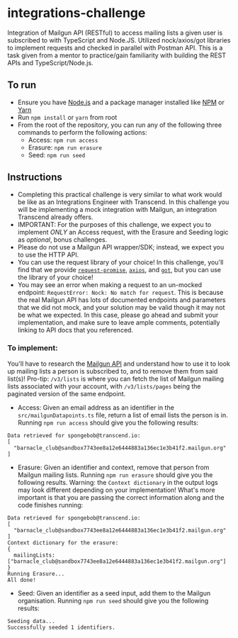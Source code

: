 # integrations-challenge

Integration of Mailgun API (RESTful) to access mailing lists a given user is subscribed to with TypeScript and Node.JS. Utilized nock/axios/got libraries to implement requests and checked in parallel with Postman API. This is a task given from a mentor to practice/gain familiarity with building the REST APIs and TypeScript/Node.js.


## To run

- Ensure you have [Node.js](https://nodejs.org/en/) and a package manager installed like [NPM](https://www.npmjs.com/) or [Yarn](https://yarnpkg.com/)
- Run `npm install` or `yarn` from root
- From the root of the repository, you can run any of the following three commands to perform the following actions:
  - Access: `npm run access`
  - Erasure: `npm run erasure`
  - Seed: `npm run seed`

## Instructions

- Completing this practical challenge is very similar to what work would be like as an Integrations Engineer with Transcend.
  In this challenge you will be implementing a mock integration with Mailgun, an integration Transcend already offers.
- IMPORTANT: For the purposes of this challenge, we expect you to implement _ONLY_ an Access request, with the Erasure and Seeding logic as _optional_, bonus challenges.
- Please do not use a Mailgun API wrapper/SDK; instead, we expect you to use the HTTP API.
- You can use the request library of your choice! In this challenge, you'll find that we provide [`request-promise`](https://www.npmjs.com/package/request-promise),
  [`axios`](https://www.npmjs.com/package/axios), and [`got`](https://www.npmjs.com/package/got), but you can use the library of your choice!
- You may see an error when making a request to an un-mocked endpoint: `RequestError: Nock: No match for request`. This is because the real Mailgun API has lots of documented endpoints and parameters that we did not mock, and your solution may be valid though it may not be what we expected. In this case, please go ahead and submit your implementation, and make sure to leave ample comments, potentially linking to API docs that you referenced.

### To implement:

You'll have to research the [Mailgun API](https://documentation.mailgun.com/en/latest/api_reference.html) and understand how to use it to look up mailing lists a person is subscribed to, and to remove them from said list(s)! Pro-tip: `/v3/lists` is where you can fetch the list of Mailgun mailing lists associated with your account, with `/v3/lists/pages` being the paginated version of the same endpoint.

- Access: Given an email address as an identifier in the `src/mailgunDatapoints.ts` file, return a list of email lists the person is in. Running `npm run access` should give you the following results:

```
Data retrieved for spongebob@transcend.io:
[
  "barnacle_club@sandbox7743ee8a12e6444883a136ec1e3b41f2.mailgun.org"
]
```

- Erasure: Given an identifier and context, remove that person from Mailgun mailing lists. Running `npm run erasure` should give you the following results. Warning: the `Context dictionary` in the output logs may look different depending on your implementation! What's more important is that you are passing the correct information along and the code finishes running:

```
Data retrieved for spongebob@transcend.io:
[
  "barnacle_club@sandbox7743ee8a12e6444883a136ec1e3b41f2.mailgun.org"
]
Context dictionary for the erasure:
{
  mailingLists: ["barnacle_club@sandbox7743ee8a12e6444883a136ec1e3b41f2.mailgun.org"]
}
Running Erasure...
All done!
```

- Seed: Given an identifier as a seed input, add them to the Mailgun organisation. Running `npm run seed` should give you the following results:

```
Seeding data...
Successfully seeded 1 identifiers.
```


